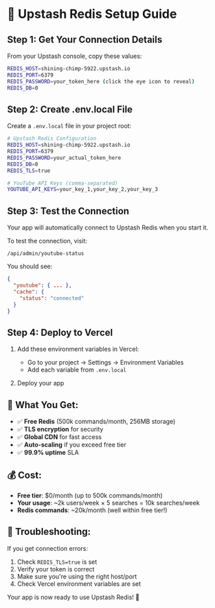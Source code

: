 # 🚀 Upstash Redis Setup Guide

## **Step 1: Get Your Connection Details**
From your Upstash console, copy these values:

```bash
REDIS_HOST=shining-chimp-5922.upstash.io
REDIS_PORT=6379
REDIS_PASSWORD=your_token_here (click the eye icon to reveal)
REDIS_DB=0
```

## **Step 2: Create .env.local File**
Create a `.env.local` file in your project root:

```bash
# Upstash Redis Configuration
REDIS_HOST=shining-chimp-5922.upstash.io
REDIS_PORT=6379
REDIS_PASSWORD=your_actual_token_here
REDIS_DB=0
REDIS_TLS=true

# YouTube API Keys (comma-separated)
YOUTUBE_API_KEYS=your_key_1,your_key_2,your_key_3
```

## **Step 3: Test the Connection**
Your app will automatically connect to Upstash Redis when you start it.

To test the connection, visit:
```
/api/admin/youtube-status
```

You should see:
```json
{
  "youtube": { ... },
  "cache": {
    "status": "connected"
  }
}
```

## **Step 4: Deploy to Vercel**
1. Add these environment variables in Vercel:
   - Go to your project → Settings → Environment Variables
   - Add each variable from `.env.local`

2. Deploy your app

## **🎯 What You Get:**
- ✅ **Free Redis** (500k commands/month, 256MB storage)
- ✅ **TLS encryption** for security
- ✅ **Global CDN** for fast access
- ✅ **Auto-scaling** if you exceed free tier
- ✅ **99.9% uptime** SLA

## **💰 Cost:**
- **Free tier**: $0/month (up to 500k commands/month)
- **Your usage**: ~2k users/week × 5 searches = 10k searches/week
- **Redis commands**: ~20k/month (well within free tier!)

## **🔧 Troubleshooting:**
If you get connection errors:
1. Check `REDIS_TLS=true` is set
2. Verify your token is correct
3. Make sure you're using the right host/port
4. Check Vercel environment variables are set

Your app is now ready to use Upstash Redis! 🎉
